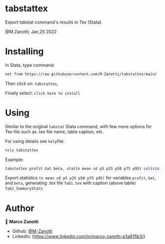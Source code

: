 # tabstattex
Export tabstat command's results in Tex (Stata).

@M.Zanotti; Jan,25 2022

# Installing

In Stata, type command:

```sh
net from https://raw.githubusercontent.com/M-Zanotti/tabstattex/main/
```

Then click on: `tabstattex`,   

Finally select: `click here to install`


# Using

Similar to the original `tabstat` Stata command, with few more options for Tex file such as .tex file name, table caption, etc.

For using details see `help`file:
```sh
help tabstattex
```


Example:

```sh
tabstattex profit Gat beta, stat(n mean sd p5 p25 p50 p75 p95) col(stat) texfile(Tab1.tex) caption("Tab1_SummaryStats")
```

Export statistics `(n mean sd p5 p25 p50 p75 p95)` for variables `profit`, `Gat`, and `beta`, generating .tex file `Tab1.tex` with caption (above table) `Tab1_SummaryStats`.

# Author
👤 **Marco Zanotti**

- Github: [@M-Zanotti](https://github.com/M-Zanotti)
- LinkedIn: (https://www.linkedin.com/in/marco-zanotti-a3a615b3/)


